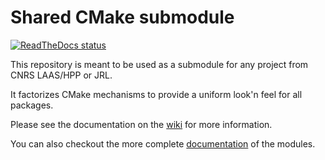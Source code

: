 Shared CMake submodule
======================

[![ReadTheDocs status](https://readthedocs.org/projects/jrl-cmakemodules/badge/)](http://jrl-cmakemodules.readthedocs.io/en/latest/)

This repository is meant to be used as a submodule for any project
from CNRS LAAS/HPP or JRL.

It factorizes CMake mechanisms to provide a uniform look'n feel for
all packages.


Please see the documentation on the [wiki] for more information.

You can also checkout the more complete [documentation] of the modules.

[wiki]: http://github.com/jrl-umi3218/jrl-cmakemodules/wiki

[documentation]: http://jrl-cmakemodules.readthedocs.io/en/latest/
